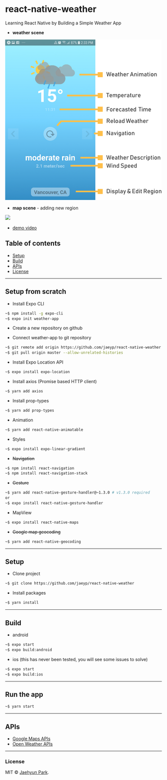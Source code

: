 # react-native-weather
Learning React Native by Building a Simple Weather App

* **weather scene**
<img src="./assets/scene-explanation.png" width='600px'>  

* **map scene** - adding new region
<img src="./assets/scene-map.png" width='918px'>  

* [demo video](https://youtu.be/gbH2cuuUjHc)  

## Table of contents

* [Setup](#setup)
* [Build](#build)
* [APIs](#apis)
* [License](#license)

---  

## Setup from scratch
* Install Expo CLI
```bash
~$ npm install -g expo-cli
~$ expo init weather-app
```
* Create a new repository on github  

* Connect weather-app to git repository
```bash
~$ git remote add origin https://github.com/jaeyp/react-native-weather  
~$ git pull origin master --allow-unrelated-histories  
```

* Install Expo Location API
```bash
~$ expo install expo-location
```

* Install axios (Promise based HTTP client)
```bash
~$ yarn add axios
```

* Install prop-types
```bash
~$ yarn add prop-types
```

* Animation
```bash
~$ yarn add react-native-animatable
```

* Styles
```bash
~$ expo install expo-linear-gradient
```

* ~~Navigation~~
```bash
~$ npm install react-navigation
~$ npm install react-navigation-stack
```

* ~~Gesture~~
```bash
~$ yarn add react-native-gesture-handler@~1.3.0 # v1.3.0 required
or
~$ expo install react-native-gesture-handler
```

* MapView
```bash
~$ expo install react-native-maps
```

* ~~Google map geocoding~~
```bash
~$ yarn add react-native-geocoding
```

---  

## Setup
* Clone project
```bash
~$ git clone https://github.com/jaeyp/react-native-weather
```

* Install packages
```bash
~$ yarn install
```

---  

## Build
* android
```bash
~$ expo start
~$ expo build:android
```

* ios (this has never been tested, you will see some issues to solve)
```bash
~$ expo start
~$ expo build:ios
```

---  

## Run the app
```bash
~$ yarn start
```

---  

## APIs
* [Google Maps APIs](https://cloud.google.com/maps-platform/)  
* [Open Weather APIs](https://openweathermap.org/)  

---  

### License

MIT © [Jaehyun Park](https://portfolio.jaeyp.xyz).